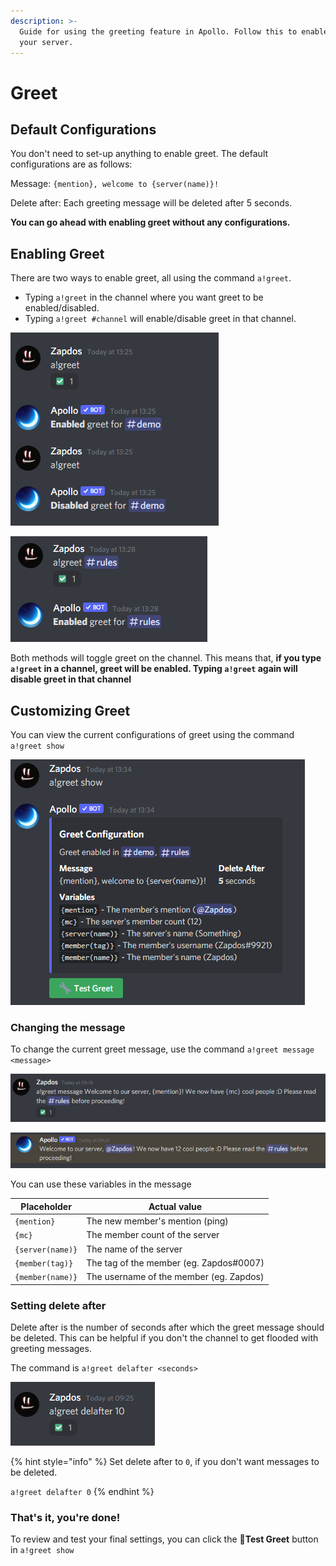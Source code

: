 ```yaml
---
description: >-
  Guide for using the greeting feature in Apollo. Follow this to enable greet in
  your server.
---
```


# Greet

## Default Configurations

You don't need to set-up anything to enable greet. The default configurations are as follows:

Message: `{mention}, welcome to {server(name)}!`

Delete after: Each greeting message will be deleted after 5 seconds.

**You can go ahead with enabling greet without any configurations.**

## **Enabling Greet**

There are two ways to enable greet, all using the command `a!greet`.&#x20;

* Typing `a!greet` in the channel where you want greet to be enabled/disabled.
* Typing `a!greet #channel` will enable/disable greet in that channel.

![Shortcut for greet](<../.gitbook/assets/image (3) (1).png>)

![Toggle by mentioning channel](<../.gitbook/assets/image (1) (1).png>)



Both methods will toggle greet on the channel. This means that, **if you type `a!greet` in a channel, greet will be enabled. Typing `a!greet` again will disable greet in that channel**

## Customizing Greet

You can view the current configurations of greet using the command `a!greet show`

![](<../.gitbook/assets/image (2) (1).png>)

### Changing the message

To change the current greet message, use the command `a!greet message <message>`

![Command to change greet message](<../.gitbook/assets/image (4).png>)

![Actual greet message](<../.gitbook/assets/image (5).png>)

You can use these variables in the message

| Placeholder      | Actual value                            |
| ---------------- | --------------------------------------- |
| `{mention}`      | The new member's mention (ping)         |
| `{mc}`           | The member count of the server          |
| `{server(name)}` | The name of the server                  |
| `{member(tag)}`  | The tag of the member (eg. Zapdos#0007) |
| `{member(name)}` | The username of the member (eg. Zapdos) |

### Setting delete after

Delete after is the number of seconds after which the greet message should be deleted. This can be helpful if you don't the channel to get flooded with greeting messages.

The command is `a!greet delafter <seconds>`

![To set delete after to 10 seconds](<../.gitbook/assets/image (2).png>)

{% hint style="info" %}
Set delete after to `0`, if you don't want messages to be deleted.

`a!greet delafter 0`
{% endhint %}



### That's it, you're done!

To review and test your final settings, you can click the :wrench:**Test Greet** button in `a!greet show`

